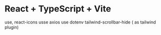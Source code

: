 # React + TypeScript + Vite

use, react-icons
usse axios
use dotenv
tailwind-scrollbar-hide ( as tailwind plugin)
